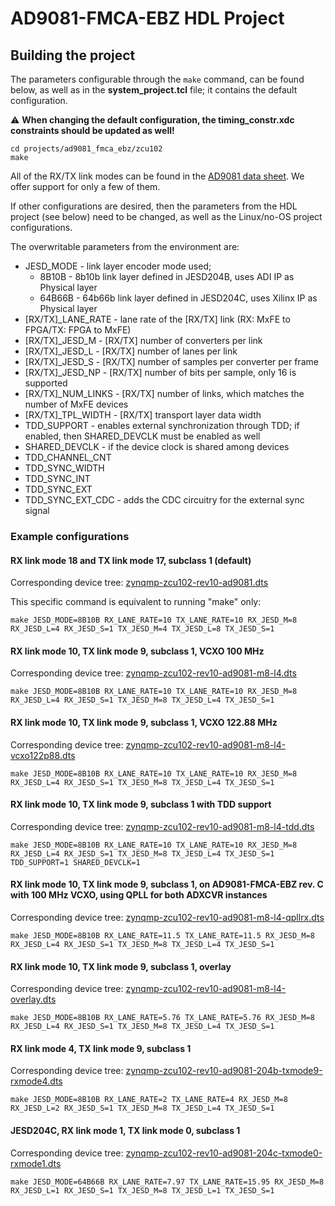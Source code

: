 # AD9081-FMCA-EBZ HDL Project

## Building the project

The parameters configurable through the `make` command, can be found below, as well as in the **system_project.tcl** file; it contains the default configuration.

:warning: **When changing the default configuration, the timing_constr.xdc constraints should be updated as well!**

```
cd projects/ad9081_fmca_ebz/zcu102
make
```

All of the RX/TX link modes can be found in the [AD9081 data sheet](https://www.analog.com/media/en/technical-documentation/user-guides/ad9081-ad9082-ug-1578.pdf). We offer support for only a few of them.

If other configurations are desired, then the parameters from the HDL project (see below) need to be changed, as well as the Linux/no-OS project configurations.

The overwritable parameters from the environment are:

- JESD_MODE - link layer encoder mode used; 
  - 8B10B - 8b10b link layer defined in JESD204B, uses ADI IP as Physical layer
  - 64B66B - 64b66b link layer defined in JESD204C, uses Xilinx IP as Physical layer
- [RX/TX]_LANE_RATE - lane rate of the [RX/TX] link (RX: MxFE to FPGA/TX: FPGA to MxFE)
- [RX/TX]_JESD_M - [RX/TX] number of converters per link
- [RX/TX]_JESD_L - [RX/TX] number of lanes per link
- [RX/TX]_JESD_S - [RX/TX] number of samples per converter per frame
- [RX/TX]_JESD_NP - [RX/TX] number of bits per sample, only 16 is supported
- [RX/TX]_NUM_LINKS - [RX/TX] number of links, which matches the number of MxFE devices
- [RX/TX]_TPL_WIDTH - [RX/TX] transport layer data width
- TDD_SUPPORT - enables external synchronization through TDD; if enabled, then SHARED_DEVCLK must be enabled as well
- SHARED_DEVCLK - if the device clock is shared among devices
- TDD_CHANNEL_CNT
- TDD_SYNC_WIDTH
- TDD_SYNC_INT
- TDD_SYNC_EXT
- TDD_SYNC_EXT_CDC - adds the CDC circuitry for the external sync signal

### Example configurations

#### RX link mode 18 and TX link mode 17, subclass 1 (default)

Corresponding device tree: [zynqmp-zcu102-rev10-ad9081.dts](https://github.com/analogdevicesinc/linux/blob/main/arch/arm64/boot/dts/xilinx/zynqmp-zcu102-rev10-ad9081.dts)

This specific command is equivalent to running "make" only:

```
make JESD_MODE=8B10B RX_LANE_RATE=10 TX_LANE_RATE=10 RX_JESD_M=8 RX_JESD_L=4 RX_JESD_S=1 TX_JESD_M=4 TX_JESD_L=8 TX_JESD_S=1
```

#### RX link mode 10, TX link mode 9, subclass 1, VCXO 100 MHz

Corresponding device tree: [zynqmp-zcu102-rev10-ad9081-m8-l4.dts](https://github.com/analogdevicesinc/linux/blob/main/arch/arm64/boot/dts/xilinx/zynqmp-zcu102-rev10-ad9081-m8-l4.dts)

```
make JESD_MODE=8B10B RX_LANE_RATE=10 TX_LANE_RATE=10 RX_JESD_M=8 RX_JESD_L=4 RX_JESD_S=1 TX_JESD_M=8 TX_JESD_L=4 TX_JESD_S=1
```

#### RX link mode 10, TX link mode 9, subclass 1, VCXO 122.88 MHz

Corresponding device tree: [zynqmp-zcu102-rev10-ad9081-m8-l4-vcxo122p88.dts](https://github.com/analogdevicesinc/linux/blob/main/arch/arm64/boot/dts/xilinx/zynqmp-zcu102-rev10-ad9081-m8-l4-vcxo122p88.dts)

```
make JESD_MODE=8B10B RX_LANE_RATE=10 TX_LANE_RATE=10 RX_JESD_M=8 RX_JESD_L=4 RX_JESD_S=1 TX_JESD_M=8 TX_JESD_L=4 TX_JESD_S=1
```

#### RX link mode 10, TX link mode 9, subclass 1 with TDD support

Corresponding device tree: [zynqmp-zcu102-rev10-ad9081-m8-l4-tdd.dts](https://github.com/analogdevicesinc/linux/blob/main/arch/arm64/boot/dts/xilinx/zynqmp-zcu102-rev10-ad9081-m8-l4-tdd.dts)

```
make JESD_MODE=8B10B RX_LANE_RATE=10 TX_LANE_RATE=10 RX_JESD_M=8 RX_JESD_L=4 RX_JESD_S=1 TX_JESD_M=8 TX_JESD_L=4 TX_JESD_S=1 TDD_SUPPORT=1 SHARED_DEVCLK=1
```

#### RX link mode 10, TX link mode 9, subclass 1, on AD9081-FMCA-EBZ rev. C with 100 MHz VCXO, using QPLL for both ADXCVR instances

Corresponding device tree: [zynqmp-zcu102-rev10-ad9081-m8-l4-qpllrx.dts](https://github.com/analogdevicesinc/linux/blob/main/arch/arm64/boot/dts/xilinx/zynqmp-zcu102-rev10-ad9081-m8-l4-qpllrx.dts)

```
make JESD_MODE=8B10B RX_LANE_RATE=11.5 TX_LANE_RATE=11.5 RX_JESD_M=8 RX_JESD_L=4 RX_JESD_S=1 TX_JESD_M=8 TX_JESD_L=4 TX_JESD_S=1
```

#### RX link mode 10, TX link mode 9, subclass 1, overlay

Corresponding device tree: [zynqmp-zcu102-rev10-ad9081-m8-l4-overlay.dts](https://github.com/analogdevicesinc/linux/blob/main/arch/arm64/boot/dts/xilinx/zynqmp-zcu102-rev10-ad9081-m8-l4-overlay.dts)

```
make JESD_MODE=8B10B RX_LANE_RATE=5.76 TX_LANE_RATE=5.76 RX_JESD_M=8 RX_JESD_L=4 RX_JESD_S=1 TX_JESD_M=8 TX_JESD_L=4 TX_JESD_S=1
```

#### RX link mode 4, TX link mode 9, subclass 1

Corresponding device tree: [zynqmp-zcu102-rev10-ad9081-204b-txmode9-rxmode4.dts](https://github.com/analogdevicesinc/linux/blob/main/arch/arm64/boot/dts/xilinx/zynqmp-zcu102-rev10-ad9081-204b-txmode9-rxmode4.dts)

```
make JESD_MODE=8B10B RX_LANE_RATE=2 TX_LANE_RATE=4 RX_JESD_M=8 RX_JESD_L=2 RX_JESD_S=1 TX_JESD_M=8 TX_JESD_L=4 TX_JESD_S=1
```

#### JESD204C, RX link mode 1, TX link mode 0, subclass 1

Corresponding device tree: [zynqmp-zcu102-rev10-ad9081-204c-txmode0-rxmode1.dts](https://github.com/analogdevicesinc/linux/blob/main/arch/arm64/boot/dts/xilinx/zynqmp-zcu102-rev10-ad9081-204c-txmode0-rxmode1.dts)

```
make JESD_MODE=64B66B RX_LANE_RATE=7.97 TX_LANE_RATE=15.95 RX_JESD_M=8 RX_JESD_L=1 RX_JESD_S=1 TX_JESD_M=8 TX_JESD_L=1 TX_JESD_S=1
```
